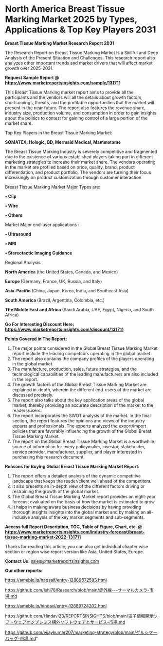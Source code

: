 # North America Breast Tissue Marking Market 2025 by Types, Applications & Top Key Players 2031

<strong>Breast Tissue Marking Market Research Report 2031</strong>

The Research Report on Breast Tissue Marking Market is a Skillful and Deep Analysis of the Present Situation and Challenges. This research report also analyzes other important trends and market drivers that will affect market growth over 2025-2031.

<strong>Request Sample Report @ <a href=https://www.marketreportsinsights.com/sample/131711>https://www.marketreportsinsights.com/sample/131711</a></strong>

This Breast Tissue Marking market report aims to provide all the participants and the vendors will all the details about growth factors, shortcomings, threats, and the profitable opportunities that the market will present in the near future. The report also features the revenue share, industry size, production volume, and consumption in order to gain insights about the politics to contest for gaining control of a large portion of the market share.

Top Key Players in the Breast Tissue Marking Market:

<strong>SOMATEX, Hologic, BD, Mermaid Medical, Mammotome</strong>

The Breast Tissue Marking Industry is severely competitive and fragmented due to the existence of various established players taking part in different marketing strategies to increase their market share. The vendors operating in the market are profiled based on price, quality, brand, product differentiation, and product portfolio. The vendors are turning their focus increasingly on product customization through customer interaction.

Breast Tissue Marking Market Major Types are:

<strong>• Clip

• Wire

• Others</strong>

Market Major end-user applications :

<strong>• Ultrasound

• MRI

• Stereotactic Imaging Guidance</strong>

Regional Analysis

</u><strong><b>North America</b></strong> (the United States, Canada, and Mexico)

<strong><b>Europe </b></strong>(Germany, France, UK, Russia, and Italy)

<strong><b>Asia-Pacific</b></strong> (China, Japan, Korea, India, and Southeast Asia)

<strong><b>South America</b></strong> (Brazil, Argentina, Colombia, etc.)

<strong><b>The Middle East and Africa</b></strong> (Saudi Arabia, UAE, Egypt, Nigeria, and South Africa)

<strong>Go For Interesting Discount Here: <a href=https://www.marketreportsinsights.com/discount/131711>https://www.marketreportsinsights.com/discount/131711</a></strong>

<strong>Points Covered in The Report:</strong>
<ol>
  <li>The major points considered in the Global Breast Tissue Marking Market report include the leading competitors operating in the global market.</li>
  <li>The report also contains the company profiles of the players operating in the global market.</li>
  <li>The manufacture, production, sales, future strategies, and the technological capabilities of the leading manufacturers are also included in the report.</li>
  <li>The growth factors of the Global Breast Tissue Marking Market are explained in-depth, wherein the different end-users of the market are discussed precisely.</li>
  <li>The report also talks about the key application areas of the global market, thereby providing an accurate description of the market to the readers/users.</li>
  <li>The report incorporates the SWOT analysis of the market. In the final section, the report features the opinions and views of the industry experts and professionals. The experts analyzed the export/import policies that are favorably influencing the growth of the Global Breast Tissue Marking Market.</li>
  <li>The report on the Global Breast Tissue Marking Market is a worthwhile source of information for every policymaker, investor, stakeholder, service provider, manufacturer, supplier, and player interested in purchasing this research document.</li>
</ol>
<strong>Reasons for Buying Global Breast Tissue Marking Market Report:</strong>

<ol>
  <li>The report offers a detailed analysis of the dynamic competitive landscape that keeps the reader/client well ahead of the competitors.</li>
  <li>It also presents an in-depth view of the different factors driving or restraining the growth of the global market.</li>
  <li>The Global Breast Tissue Marking Market report provides an eight-year forecast evaluated on the basis of how the market is estimated to grow.</li>
  <li>It helps in making aware business decisions by having providing thorough insights insights into the global market and by making an all-inclusive analysis of the key market segments and sub-segments.</li>
</ol>
<strong>Access full Report Description, TOC, Table of Figure, Chart, etc. @ <a href=https://www.marketreportsinsights.com/industry-forecast/breast-tissue-marking-market-2022-131711>https://www.marketreportsinsights.com/industry-forecast/breast-tissue-marking-market-2022-131711</a></strong>


Thanks for reading this article; you can also get individual chapter wise section or region wise report version like Asia, United States, Europe.

<strong>Contact Us:</strong>
sales@marketreportsinsights.com

<strong>Our other reports:</strong>

<a href=https://ameblo.jp/haqsaif/entry-12889672593.html>https://ameblo.jp/haqsaif/entry-12889672593.html</a>

<a href=https://github.com/Ishi78/Research/blob/main/赤外線---サーマルカメラ-市場.md>https://github.com/Ishi78/Research/blob/main/赤外線---サーマルカメラ-市場.md</a>

<a href=https://ameblo.jp/hindavi/entry-12889724202.html>https://ameblo.jp/hindavi/entry-12889724202.html</a>

<a href=https://github.com/Hindavi23/REPORTSINSIGHTS/blob/main/電子情報開示ソフトウェアオンプレミス構外ソフトウェアとサービス-市場.md>https://github.com/Hindavi23/REPORTSINSIGHTS/blob/main/電子情報開示ソフトウェアオンプレミス構外ソフトウェアとサービス-市場.md</a>

<a href=https://github.com/vijaykumar207/marketing-strategy/blob/main/ダルシマーバッグ-市場.md>https://github.com/vijaykumar207/marketing-strategy/blob/main/ダルシマーバッグ-市場.md</a>"
